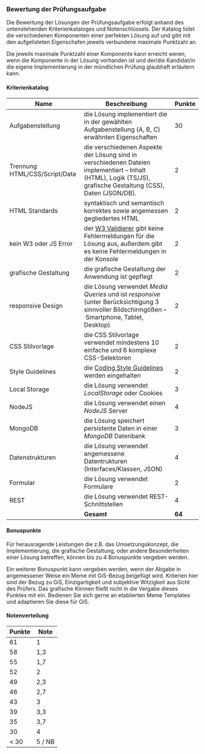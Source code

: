 ### Bewertung der Prüfungsaufgabe

Die Bewertung der Lösungen der Prüfungsaufgabe erfolgt anhand des untenstehenden Kriterienkataloges und Notenschlüssels. Der Katalog listet die verschiedenen Komponenten einer perfekten Lösung auf und gibt mit den aufgelisteten Eigenschafen jeweils verbundene maximale Punktzahl an. 

Die jeweils maximale Punktzahl einer Komponente kann erreicht weren, wenn die Komponente in der Lösung vorhanden ist und der/die Kandidat/in die eigene Implementierung in der mündlichen Prüfung glaubhaft erläutern kann.

#### Kriterienkatalog

| Name                   | Beschreibung | Punkte   |
|------------------------|--------------|----------|
| Aufgabenstellung       | die Lösung implementiert die in der gewählten Aufgabenstellung (A, B, C) erwähnten Eigenschaften |30|
| Trennung HTML/CSS/Script/Data | die verschiedenen Aspekte der Lösung sind in verschiedenen Dateien implementiert – Inhalt (HTML), Logik (TS/JS), grafische Gestaltung (CSS), Daten (JSON/DB). |2|
| HTML Standards         | syntaktisch und semantisch korrektes sowie angemessen gegliedertes HTML |2|
| kein W3 oder JS Error  | der [W3 Validierer](https://validator.w3.org/) gibt keine Fehlermeldungen für die Lösung aus, außerdem gibt es keine Fehlermeldungen in der Konsole|2|
| grafische Gestaltung   | die grafische Gestaltung der Anwendung ist gepflegt |2|
| responsive Design      | die Lösung verwendet *Media Queries* und ist *responsive* (unter Berücksichtigung 3 sinnvoller Bildschirmgößen – Smartphone, Tablet, Desktop) |2|
| CSS Stilvorlage        | die CSS Stilvorlage verwendet mindestens 10 einfache und 6 komplexe CSS-Selektoren |2|
| Style Guidelines       | die [Coding Style Guidelines](https://hs-furtwangen.github.io/GIS-SoSe-2020/codingstyle/) werden eingehalten |2|
| Local Storage | die Lösung verwendet *LocalStorage*  oder Cookies |3|
| NodeJS                 | die Lösung verwendet einen *NodeJS* Server |4|
| MongoDB                | die Lösung speichert persistente Daten in einer *MongoDB* Datenbank |3|
| Datenstrukturen        | die Lösung verwendet angemessene Datentrukturen (Interfaces/Klassen, JSON) |4|
| Formular               | die Lösung verwendet Formulare |2|
| REST                   | die Lösung verwendet REST-Schnittstellen |4|
||**Gesamt**|**64**|

#### Bonuspunkte

Für herausragende Leistungen die z.B. das Umsetzungskonzept, die Implementierung, die grafische Gestaltung, oder andere Besonderheiten einer Lösung betreffen, können bis zu 4 Bonuspunkte vergeben werden.

Ein weiterer Bonuspunkt kann vergeben werden, wenn der Abgabe in angemessener Weise ein Meme mit GiS-Bezug beigefügt wird. Kriterien hier sind der Bezug zu GiS, Einzigartigkeit und subjektive Witzigkeit aus Sicht des Prüfers. Das grafische Können fließt nicht in die Vergabe dieses Punktes mit ein. Bedienen Sie sich gerne an etablierten Meme Templates und adaptieren Sie diese für GiS.

#### Notenverteilung

| Punkte | Note |
|-|-|
|61| 1 |
|58| 1,3 |
|55| 1,7 |
|52|2|
|49|2,3|
|46|2,7|
|43|3|
|39|3,3|
|35|3,7|
|30|4|
|< 30| 5 / NB|
